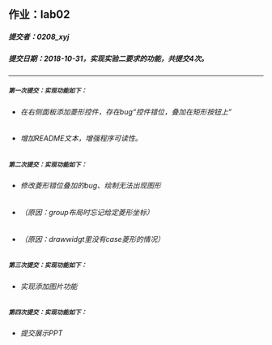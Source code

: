## 作业：lab02
##### 提交者：0208_xyj
##### 提交日期：2018-10-31，实现实验二要求的功能，共提交4次。
***
##### `第一次提交：实现功能如下：`
- ###### 在右侧面板添加菱形控件，存在bug“控件错位，叠加在矩形按钮上”
- ###### 增加README文本，增强程序可读性。

##### `第二次提交：实现功能如下：`
- ###### 修改菱形错位叠加的bug、绘制无法出现图形
- ###### （原因：group布局时忘记给定菱形坐标）
- ###### （原因：drawwidgt里没有case菱形的情况）

##### `第三次提交：实现功能如下：`
- ###### 实现添加图片功能


##### `第四次提交：实现功能如下：`
- ###### 提交展示PPT
